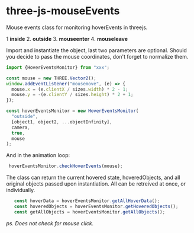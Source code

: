 # three-js-mouseEvents
Mouse events class for monitoring hoverEvents in threejs.

1 **inside**
2. **outside**
3. **mouseenter**
4. **mouseleave**


Import and instantiate the object, last two parameters are optional. Should you decide to pass the mouse coordinates, don't forget to normalize them. 
```js
import {HoverEventsMonitor} from "xxx";

const mouse = new THREE.Vector2();
window.addEventListener("mousemove", (e) => {
  mouse.x = (e.clientX / sizes.width) * 2 - 1;
  mouse.y = -(e.clientY / sizes.height) * 2 + 1;
});

const hoverEventsMonitor = new HoverEventsMonitor(
  "outside",
  [object1, object2, ...objectInfinity],
  camera,
  true,
  mouse
);
```

And in the animation loop:
```js
 hoverEventsMonitor.checkHoverEvents(mouse);
```

The class can return the current hovered state, hoveredObjects, and all original objects passed upon instantiation. All can be retreived at once, or individually.
```js
   const hoverData = hoverEventsMonitor.getAllHoverData();
   const hoveredObjects = hoverEventsMonitor.getHoveredObjects();
   const getAllObjects = hoverEventsMonitor.getAllObjects();
```


*ps. Does not check for mouse click.*

